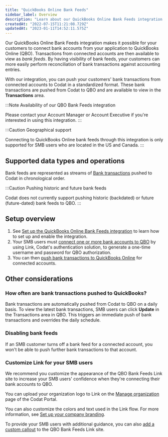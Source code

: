 ```yaml
---
title: "QuickBooks Online Bank Feeds"
sidebar_label: Overview
description: "Learn about our QuickBooks Online Bank Feeds integration."
createdAt: "2022-07-15T11:21:08.729Z"
updatedAt: "2023-01-11T14:52:11.575Z"
---
```


Our QuickBooks Online Bank Feeds integration makes it possible for your customers to connect bank accounts from your application to QuickBooks Online (QBO). Transactions from connected accounts are then available to view as _bank feeds_. By having visibility of bank feeds, your customers can more easily perform reconciliation of bank transactions against accounting entries.

With our integration, you can push your customers' bank transactions from connected accounts to Codat in a standardized format. These bank transactions are pushed from Codat to QBO and are available to view in the **Transactions** area.

:::Note Availability of our QBO Bank Feeds integration

Please contact your Account Manager or Account Executive if you're interested in using this integration.
:::

:::Caution Geographical support

Connecting to QuickBooks Online bank feeds through this integration is only supported for SMB users who are located in the US and Canada.
:::

## Supported data types and operations

Bank feeds are represented as streams of [Bank transactions](/data-model/accounting/-banktransactions) pushed to Codat in chronological order.

:::Caution Pushing historic and future bank feeds

Codat does not currently support pushing historic (backdated) or future (future-dated) bank feeds to QBO.
:::

## Setup overview

1. See [Set up the QuickBooks Online Bank Feeds integration](/integrations/accounting/qbo-bank-feeds-setup) to learn how to set up and enable the integration.
2. Your SMB users must [connect one or more bank accounts to QBO](/accounting-qbo-bank-feeds-smb-customer-steps) by using Link, Codat's authentication solution, to generate a one-time username and password for QBO authorization.
3. You can then [push bank transactions to QuickBooks Online](/accounting-qbo-bank-feeds-push-bank-transactions) for connected accounts.

## Other considerations

### How often are bank transactions pushed to QuickBooks?

Bank transactions are automatically pushed from Codat to QBO on a daily basis. To view the latest bank transactions, SMB users can click **Update** in the Transactions area in QBO. This triggers an immediate push of bank transactions and overrides the daily schedule.

### Disabling bank feeds

If an SMB customer turns off a bank feed for a connected account, you won't be able to push further bank transactions to that account.

### Customize Link for your SMB users

We recommend you customize the appearance of the QBO Bank Feeds Link site to increase your SMB users' confidence when they're connecting their bank accounts to QBO.

You can upload your organization logo to Link on the <a className="external" href="https://app-integration.codat.io/settings/organization" target="_blank">Manage organization</a> page of the Codat Portal.

You can also customize the colors and text used in the Link flow. For more information, see [Set up your company branding](/set-up-your-company-branding).

To provide your SMB users with additional guidance, you can also [add a custom callout](/bank-feed-qbo-bank-feeds-setup#add-a-custom-callout-to-the-link-site) to the QBO Bank Feeds Link site.
